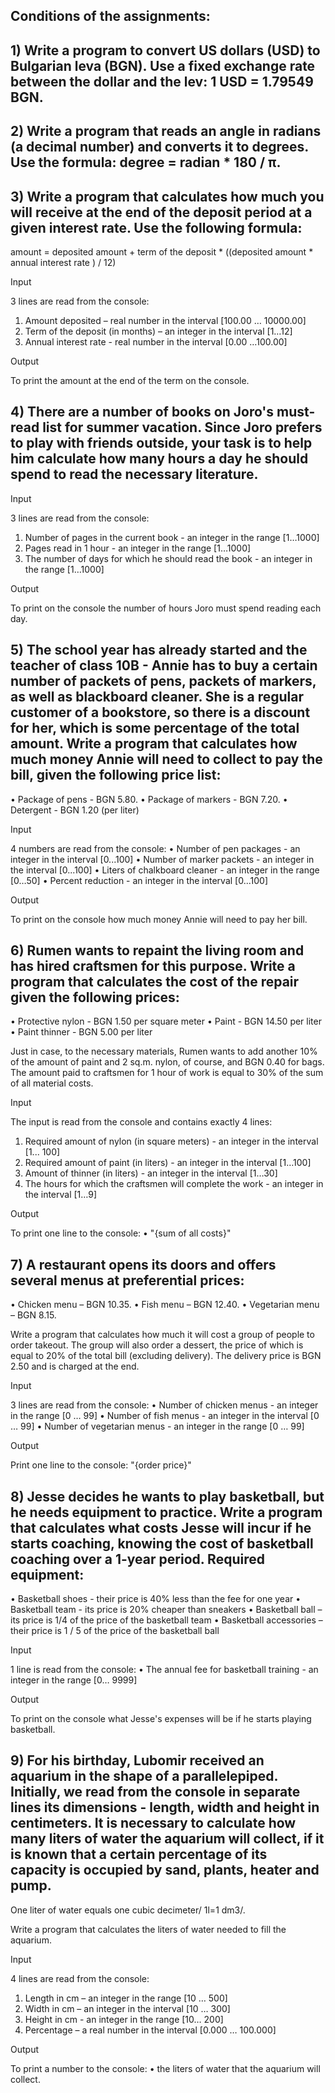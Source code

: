 ## Conditions of the assignments:

## 1) Write a program to convert US dollars (USD) to Bulgarian leva (BGN). Use a fixed exchange rate between the dollar and the lev: 1 USD = 1.79549 BGN.

## 2) Write a program that reads an angle in radians (a decimal number) and converts it to degrees. Use the formula: degree = radian * 180 / π.

## 3) Write a program that calculates how much you will receive at the end of the deposit period at a given interest rate. Use the following formula:
amount = deposited amount + term of the deposit * ((deposited amount * annual interest rate ) / 12)

Input

3 lines are read from the console:
1. Amount deposited – real number in the interval [100.00 … 10000.00]
2. Term of the deposit (in months) – an integer in the interval [1…12]
3. Annual interest rate - real number in the interval [0.00 …100.00]

Output

To print the amount at the end of the term on the console.

## 4) There are a number of books on Joro's must-read list for summer vacation. Since Joro prefers to play with friends outside, your task is to help him calculate how many hours a day he should spend to read the necessary literature.

Input

3 lines are read from the console:
1. Number of pages in the current book - an integer in the range [1…1000]
2. Pages read in 1 hour - an integer in the range [1…1000]
3. The number of days for which he should read the book - an integer in the range [1…1000]

Output

To print on the console the number of hours Joro must spend reading each day.

## 5) The school year has already started and the teacher of class 10B - Annie has to buy a certain number of packets of pens, packets of markers, as well as blackboard cleaner. She is a regular customer of a bookstore, so there is a discount for her, which is some percentage of the total amount. Write a program that calculates how much money Annie will need to collect to pay the bill, given the following price list:

• Package of pens - BGN 5.80.
• Package of markers - BGN 7.20.
• Detergent - BGN 1.20 (per liter)

Input

4 numbers are read from the console:
• Number of pen packages - an integer in the interval [0...100]
• Number of marker packets - an integer in the interval [0...100]
• Liters of chalkboard cleaner - an integer in the range [0…50]
• Percent reduction - an integer in the interval [0...100]

Output

To print on the console how much money Annie will need to pay her bill.

## 6) Rumen wants to repaint the living room and has hired craftsmen for this purpose. Write a program that calculates the cost of the repair given the following prices:

• Protective nylon - BGN 1.50 per square meter
• Paint - BGN 14.50 per liter
• Paint thinner - BGN 5.00 per liter

Just in case, to the necessary materials, Rumen wants to add another 10% of the amount of paint and 2 sq.m. nylon, of course, and BGN 0.40 for bags. The amount paid to craftsmen for 1 hour of work is equal to 30% of the sum of all material costs.

Input

The input is read from the console and contains exactly 4 lines:
1. Required amount of nylon (in square meters) - an integer in the interval [1... 100]
2. Required amount of paint (in liters) - an integer in the interval [1…100]
3. Amount of thinner (in liters) - an integer in the interval [1…30]
4. The hours for which the craftsmen will complete the work - an integer in the interval [1…9]

Output

To print one line to the console:
• "{sum of all costs}"

## 7) A restaurant opens its doors and offers several menus at preferential prices:

• Chicken menu – BGN 10.35.
• Fish menu – BGN 12.40.
• Vegetarian menu – BGN 8.15.

Write a program that calculates how much it will cost a group of people to order takeout.
The group will also order a dessert, the price of which is equal to 20% of the total bill (excluding delivery).
The delivery price is BGN 2.50 and is charged at the end.

Input

3 lines are read from the console:
• Number of chicken menus - an integer in the range [0 … 99]
• Number of fish menus - an integer in the interval [0 … 99]
• Number of vegetarian menus - an integer in the range [0 … 99]

Output

Print one line to the console: "{order price}"

## 8) Jesse decides he wants to play basketball, but he needs equipment to practice. Write a program that calculates what costs Jesse will incur if he starts coaching, knowing the cost of basketball coaching over a 1-year period. Required equipment:

• Basketball shoes - their price is 40% less than the fee for one year
• Basketball team - its price is 20% cheaper than sneakers
• Basketball ball – its price is 1/4 of the price of the basketball team
• Basketball accessories – their price is 1 / 5 of the price of the basketball ball

Input

1 line is read from the console:
• The annual fee for basketball training - an integer in the range [0… 9999]

Output

To print on the console what Jesse's expenses will be if he starts playing basketball.

## 9) For his birthday, Lubomir received an aquarium in the shape of a parallelepiped. Initially, we read from the console in separate lines its dimensions - length, width and height in centimeters. It is necessary to calculate how many liters of water the aquarium will collect, if it is known that a certain percentage of its capacity is occupied by sand, plants, heater and pump.
One liter of water equals one cubic decimeter/ 1l=1 dm3/.

Write a program that calculates the liters of water needed to fill the aquarium.

Input

4 lines are read from the console:
1. Length in cm – an integer in the range [10 … 500]
2. Width in cm – an integer in the interval [10 … 300]
3. Height in cm - an integer in the range [10… 200]
4. Percentage – a real number in the interval [0.000 … 100.000]

Output

To print a number to the console:
• the liters of water that the aquarium will collect.
